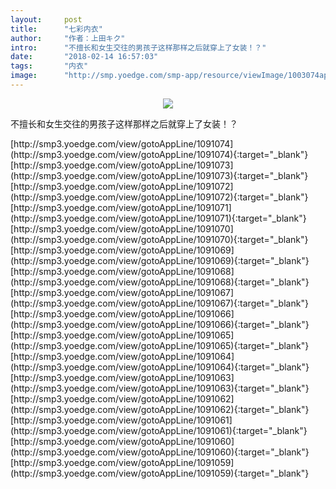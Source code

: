 ```yaml
---
layout:     post
title:      "七彩内衣"
author:     "作者：上田キク"
intro:      "不擅长和女生交往的男孩子这样那样之后就穿上了女装！？"
date:       "2018-02-14 16:57:03"
tags:       "内衣"
image:      "http://smp.yoedge.com/smp-app/resource/viewImage/1003074appline.png"
---
```

<div style="text-align: center">
<p><img src="http://smp.yoedge.com/smp-app/resource/viewImage/1003074appline.png"/></p>
</div>
<p class="post-meta">
<span>不擅长和女生交往的男孩子这样那样之后就穿上了女装！？</span>
</p>
[http://smp3.yoedge.com/view/gotoAppLine/1091074](http://smp3.yoedge.com/view/gotoAppLine/1091074){:target="_blank"}
[http://smp3.yoedge.com/view/gotoAppLine/1091073](http://smp3.yoedge.com/view/gotoAppLine/1091073){:target="_blank"}
[http://smp3.yoedge.com/view/gotoAppLine/1091072](http://smp3.yoedge.com/view/gotoAppLine/1091072){:target="_blank"}
[http://smp3.yoedge.com/view/gotoAppLine/1091071](http://smp3.yoedge.com/view/gotoAppLine/1091071){:target="_blank"}
[http://smp3.yoedge.com/view/gotoAppLine/1091070](http://smp3.yoedge.com/view/gotoAppLine/1091070){:target="_blank"}
[http://smp3.yoedge.com/view/gotoAppLine/1091069](http://smp3.yoedge.com/view/gotoAppLine/1091069){:target="_blank"}
[http://smp3.yoedge.com/view/gotoAppLine/1091068](http://smp3.yoedge.com/view/gotoAppLine/1091068){:target="_blank"}
[http://smp3.yoedge.com/view/gotoAppLine/1091067](http://smp3.yoedge.com/view/gotoAppLine/1091067){:target="_blank"}
[http://smp3.yoedge.com/view/gotoAppLine/1091066](http://smp3.yoedge.com/view/gotoAppLine/1091066){:target="_blank"}
[http://smp3.yoedge.com/view/gotoAppLine/1091065](http://smp3.yoedge.com/view/gotoAppLine/1091065){:target="_blank"}
[http://smp3.yoedge.com/view/gotoAppLine/1091064](http://smp3.yoedge.com/view/gotoAppLine/1091064){:target="_blank"}
[http://smp3.yoedge.com/view/gotoAppLine/1091063](http://smp3.yoedge.com/view/gotoAppLine/1091063){:target="_blank"}
[http://smp3.yoedge.com/view/gotoAppLine/1091062](http://smp3.yoedge.com/view/gotoAppLine/1091062){:target="_blank"}
[http://smp3.yoedge.com/view/gotoAppLine/1091061](http://smp3.yoedge.com/view/gotoAppLine/1091061){:target="_blank"}
[http://smp3.yoedge.com/view/gotoAppLine/1091060](http://smp3.yoedge.com/view/gotoAppLine/1091060){:target="_blank"}
[http://smp3.yoedge.com/view/gotoAppLine/1091059](http://smp3.yoedge.com/view/gotoAppLine/1091059){:target="_blank"}


